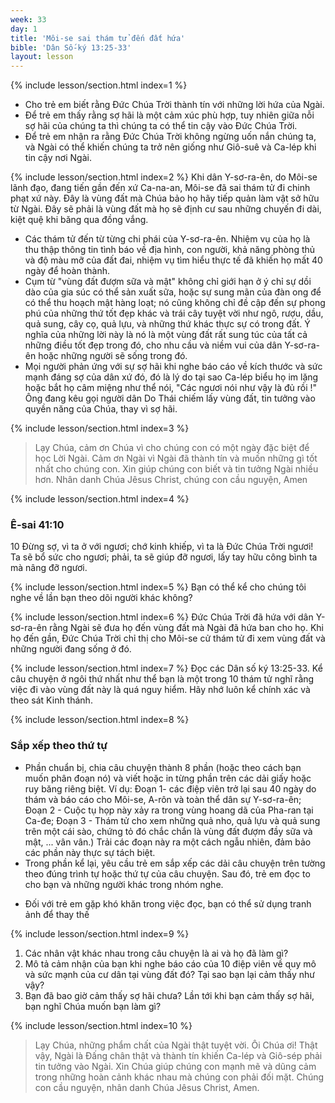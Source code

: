 ```yaml
---
week: 33
day: 1
title: 'Môi-se sai thám tử đến đất hứa'
bible: 'Dân Số-ký 13:25-33'
layout: lesson
---
```



{% include lesson/section.html index=1 %}
- Cho trẻ em biết rằng Đức Chúa Trời thành tín với những lời hứa của Ngài.
- Để trẻ em thấy rằng sợ hãi là một cảm xúc phù hợp, tuy nhiên giữa nỗi sợ hãi của chúng ta thì chúng ta có thể tin cậy vào Đức Chúa Trời.
- Để trẻ em nhận ra rằng Đức Chúa Trời không ngừng uốn nắn chúng ta, và Ngài có thể khiến chúng ta trở nên giống như Giô-suê và Ca-lép khi tin cậy nơi Ngài.


{% include lesson/section.html index=2 %}
Khi dân Y-sơ-ra-ên, do Môi-se lãnh đạo, đang tiến gần đến xứ Ca-na-an, Môi-se đã sai thám tử đi chinh phạt xứ này. Đây là vùng đất mà Chúa bảo họ hãy tiếp quản làm vật sở hữu từ Ngài. Đây sẽ phải là vùng đất mà họ sẽ định cư sau những chuyến đi dài, kiệt quệ khi băng qua đồng vắng.
- Các thám tử đến từ từng chi phái của Y-sơ-ra-ên. Nhiệm vụ của họ là thu thập thông tin tình báo về địa hình, con người, khả năng phòng thủ và độ màu mỡ của đất đai, nhiệm vụ tìm hiểu thực tế đã khiến họ mất 40 ngày để hoàn thành.
- Cụm từ "vùng đất đượm sữa và mật" không chỉ giới hạn ở ý chỉ sự dồi dào của gia súc có thể sản xuất sữa, hoặc sự sung mãn của đàn ong để có thể thu hoạch mật hàng loạt; nó cũng không chỉ đề cập đến sự phong phú của những thứ tốt đẹp khác và trái cây tuyệt vời như ngô, rượu, dầu, quả sung, cây cọ, quả lựu, và những thứ khác thực sự có trong đất. Ý nghĩa của những lời này là nó là một vùng đất rất sung túc của tất cả những điều tốt đẹp trong đó, cho nhu cầu và niềm vui của dân Y-sơ-ra-ên hoặc những người sẽ sống trong đó.
- Mọi người phản ứng với sự sợ hãi khi nghe báo cáo về kích thước và sức mạnh đáng sợ của dân xứ đó, đó là lý do tại sao Ca-lép biểu họ im lặng hoặc bắt họ câm miệng như thể nói, "Các ngươi nói như vậy là đủ rồi !" Ông đang kêu gọi người dân Do Thái chiếm lấy vùng đất, tin tưởng vào quyền năng của Chúa, thay vì sợ hãi.


{% include lesson/section.html index=3 %}
> Lạy Chúa, cảm ơn Chúa vì cho chúng con có một ngày đặc biệt để học Lời Ngài. Cảm ơn Ngài vì Ngài đã thành tín và muốn những gì tốt nhất cho chúng con. Xin giúp chúng con biết và tin tưởng Ngài nhiều hơn. Nhân danh Chúa Jêsus Christ, chúng con cầu nguyện, Amen


{% include lesson/section.html index=4 %}
### Ê-sai 41:10
10 Đừng sợ, vì ta ở với ngươi; chớ kinh khiếp, vì ta là Đức Chúa Trời ngươi! Ta sẽ bổ sức cho ngươi; phải, ta sẽ giúp đỡ ngươi, lấy tay hữu công bình ta mà nâng đỡ ngươi.


{% include lesson/section.html index=5 %}
Bạn có thể kể cho chúng tôi nghe về lần bạn theo dõi người khác không?


{% include lesson/section.html index=6 %}
Đức Chúa Trời đã hứa với dân Y-sơ-ra-ên rằng Ngài sẽ đưa họ đến vùng đất mà Ngài đã hứa ban cho họ. Khi họ đến gần, Đức Chúa Trời chỉ thị cho Môi-se cử thám tử đi xem vùng đất và những người đang sống ở đó.


{% include lesson/section.html index=7 %}
Đọc các Dân số ký 13:25-33.
Kể câu chuyện ở ngôi thứ nhất như thể bạn là một trong 10 thám tử nghĩ rằng việc đi vào vùng đất này là quá nguy hiểm. Hãy nhớ luôn kể chính xác và theo sát Kinh thánh.


{% include lesson/section.html index=8 %}
### Sắp xếp theo thứ tự
- Phần chuẩn bị, chia câu chuyện thành 8 phần (hoặc theo cách bạn muốn phân đoạn nó) và viết hoặc in từng phần trên các dải giấy hoặc ruy băng riêng biệt.
Ví dụ:
Đoạn 1- các điệp viên trở lại sau 40 ngày do thám và báo cáo cho Môi-se, A-rôn và toàn thể dân sự Y-sơ-ra-ên;
Đoạn 2 - Cuộc tụ họp này xảy ra trong vùng hoang dã của Pha-ran tại Ca-đe;
Đoạn 3 - Thám tử cho xem  những quả nho, quả lựu và quả sung trên một cái sào, chứng tỏ đó chắc chắn là vùng đất đượm đầy sữa và mật, ... vân vân.) Trải các đoạn này ra một cách ngẫu nhiên, đảm bảo các phần này thực sự tách biệt.
- Trong phần kể lại, yêu cầu trẻ em sắp xếp các dải câu chuyện trên tường theo đúng trình tự hoặc thứ tự của câu chuyện. Sau đó, trẻ em đọc to cho bạn và những người khác trong nhóm nghe.
* Đối với trẻ em gặp khó khăn trong việc đọc, bạn có thể sử dụng tranh ảnh để thay thế


{% include lesson/section.html index=9 %}
1. Các nhân vật khác nhau trong câu chuyện là ai và họ đã làm gì?
2. Mô tả cảm nhận của bạn khi nghe báo cáo của 10 điệp viên về quy mô và sức mạnh của cư dân  tại vùng đất đó? Tại sao bạn lại cảm thấy như vậy?
3. Bạn đã bao giờ cảm thấy sợ hãi chưa? Lần tới khi bạn cảm thấy sợ hãi, bạn nghĩ Chúa muốn bạn làm gì?


{% include lesson/section.html index=10 %}
> Lạy Chúa, những phẩm chất của Ngài thật tuyệt vời. Ôi Chúa ơi! Thật vậy, Ngài là Đấng chân thật và thành tín khiến Ca-lép và Giô-sép phải tin tưởng vào Ngài. Xin Chúa giúp chúng con mạnh mẽ và dũng cảm trong những hoàn cảnh khác nhau mà chúng con phải đối mặt. Chúng con cầu nguyện, nhân danh Chúa Jêsus Christ, Amen.
